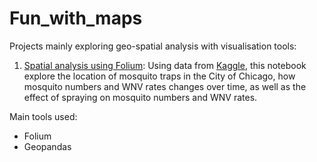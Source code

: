 # Fun_with_maps

Projects mainly exploring geo-spatial analysis with visualisation tools:

1. [Spatial analysis using Folium](https://github.com/robbysim/Fun_with_maps/tree/main/Spatial_analysis_using_Folium): Using data from [Kaggle](https://www.kaggle.com/c/predict-west-nile-virus/data), this notebook explore the location of mosquito traps in the City of Chicago, how mosquito numbers and WNV rates changes over time, as well as the effect of spraying on mosquito numbers and WNV rates. 

Main tools used: 
- Folium 
- Geopandas 
